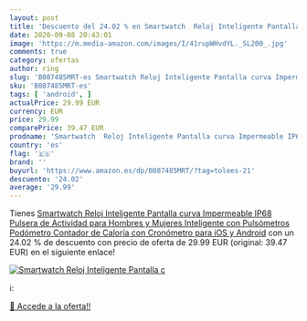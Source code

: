 ```yaml
---
layout: post
title: 'Descuento del 24.02 % en Smartwatch  Reloj Inteligente Pantalla c'
date: 2020-09-08 20:43:01
image: 'https://m.media-amazon.com/images/I/41rupWHvdYL._SL200_.jpg'
comments: true
category: ofertas
author: ring
slug: 'B087485MRT-es Smartwatch Reloj Inteligente Pantalla curva Impermeable...'
sku: 'B087485MRT-es'
tags: [ 'android', ]
actualPrice: 29.99 EUR
currency: EUR
price: 29.99
comparePrice: 39.47 EUR
prodname: 'Smartwatch  Reloj Inteligente Pantalla curva Impermeable IP68 Pulsera de Actividad para Hombres y Mujeres  Inteligente con Pulsómetros Podómetro Contador de Caloría con Cronómetro para iOS y Android'
country: 'es'
flag: '🇪🇸'
brand: ''
buyurl: 'https://www.amazon.es/dp/B087485MRT/?tag=tolees-21'
descuento: '24.02'
average: '29.99'
---
```


Tienes [Smartwatch  Reloj Inteligente Pantalla curva Impermeable IP68 Pulsera de Actividad para Hombres y Mujeres  Inteligente con Pulsómetros Podómetro Contador de Caloría con Cronómetro para iOS y Android](https://www.amazon.es/dp/B087485MRT/?tag=tolees-21) con un 24.02 % de descuento con precio de oferta de 29.99 EUR (original: 39.47 EUR) en el siguiente enlace!

[![Smartwatch  Reloj Inteligente Pantalla c](https://m.media-amazon.com/images/I/41rupWHvdYL._SL200_.jpg)](https://www.amazon.es/dp/B087485MRT/?tag=tolees-21)

ℹ️:


[🛒 Accede a la oferta!!](https://www.amazon.es/dp/B087485MRT/?tag=tolees-21)
